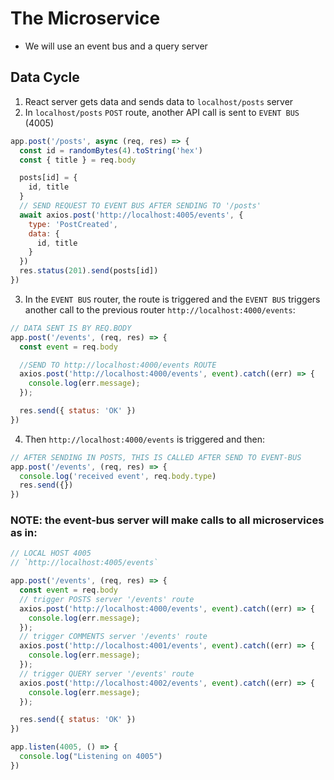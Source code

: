 # The Microservice
- We will use an event bus and a query server

## Data Cycle

1. React server gets data and sends data to `localhost/posts` server
2. In `localhost/posts` `POST` route, another API call is sent to `EVENT BUS` (4005)
```js
app.post('/posts', async (req, res) => {
  const id = randomBytes(4).toString('hex')
  const { title } = req.body

  posts[id] = {
    id, title
  }
  // SEND REQUEST TO EVENT BUS AFTER SENDING TO '/posts'
  await axios.post('http://localhost:4005/events', {
    type: 'PostCreated',
    data: {
      id, title
    }
  })
  res.status(201).send(posts[id])
})
```
3. In the `EVENT BUS` router, the route is triggered and the `EVENT BUS` triggers another call to the previous router `http://localhost:4000/events`:
```js
// DATA SENT IS BY REQ.BODY
app.post('/events', (req, res) => {
  const event = req.body

  //SEND TO http://localhost:4000/events ROUTE
  axios.post('http://localhost:4000/events', event).catch((err) => {
    console.log(err.message);
  });

  res.send({ status: 'OK' })
})
```
4. Then `http://localhost:4000/events` is triggered and then:
```js
// AFTER SENDING IN POSTS, THIS IS CALLED AFTER SEND TO EVENT-BUS
app.post('/events', (req, res) => {
  console.log('received event', req.body.type)
  res.send({})
})
```

### NOTE: the event-bus server will make calls to all microservices as in:
```js
// LOCAL HOST 4005
// `http://localhost:4005/events`

app.post('/events', (req, res) => {
  const event = req.body
  // trigger POSTS server '/events' route
  axios.post('http://localhost:4000/events', event).catch((err) => {
    console.log(err.message);
  });
  // trigger COMMENTS server '/events' route
  axios.post('http://localhost:4001/events', event).catch((err) => {
    console.log(err.message);
  });
  // trigger QUERY server '/events' route
  axios.post('http://localhost:4002/events', event).catch((err) => {
    console.log(err.message);
  });

  res.send({ status: 'OK' })
})

app.listen(4005, () => {
  console.log("Listening on 4005")
})
```